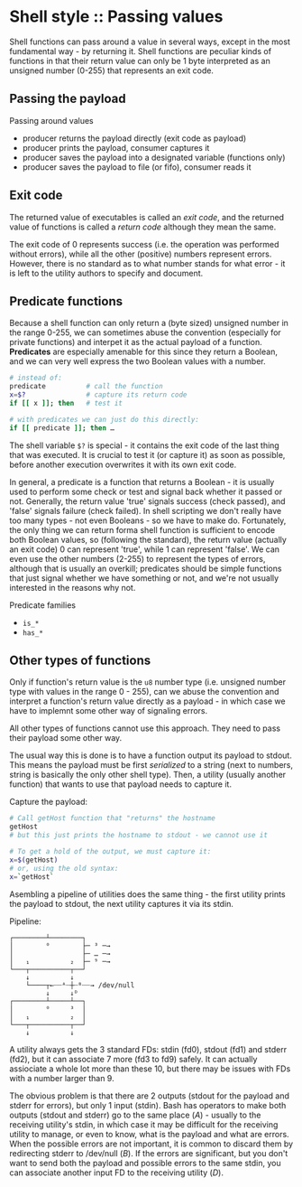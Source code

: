 # Shell style :: Passing values

Shell functions can pass around a value in several ways, except in the most fundamental way - by returning it. Shell functions are peculiar kinds of functions in that their return value can only be 1 byte interpreted as an unsigned number (0-255) that represents an exit code.

## Passing the payload

Passing around values
- producer returns the payload directly (exit code as payload)
- producer prints the payload, consumer captures it
- producer saves the payload into a designated variable (functions only)
- producer saves the payload to file (or fifo), consumer reads it


## Exit code

The returned value of executables is called an *exit code*, and the returned value of functions is called a *return code* although they mean the same.

The exit code of 0 represents success (i.e. the operation was performed without errors), while all the other (positive) numbers represent errors. However, there is no standard as to what number stands for what error - it is left to the utility authors to specify and document.

## Predicate functions

Because a shell function can only return a (byte sized) unsigned number in the range 0-255, we can sometimes abuse the convention (especially for private functions) and interpet it as the actual payload of a function. **Predicates** are especially amenable for this since they return a Boolean, and we can very well express the two Boolean values with a number.

```bash
# instead of:
predicate          # call the function
x=$?               # capture its return code
if [[ x ]]; then   # test it

# with predicates we can just do this directly:
if [[ predicate ]]; then …
```

The shell variable `$?` is special - it contains the exit code of the last thing that was executed. It is crucial to test it (or capture it) as soon as possible, before another execution overwrites it with its own exit code.

In general, a predicate is a function that returns a Boolean - it is usually used to perform some check or test and signal back whether it passed or not. Generally, the return value 'true' signals success (check passed), and 'false' signals failure (check failed). In shell scripting we don't really have too many types - not even Booleans - so we have to make do. Fortunately, the only thing we can return forma shell function is sufficient to encode both Boolean values, so (following the standard), the return value (actually an exit code) 0 can represent 'true', while 1 can represent 'false'. We can even use the other numbers (2-255) to represent the types of errors, although that is usually an overkill; predicates should be simple functions that just signal whether we have something or not, and we're not usually interested in the reasons why not.

Predicate families
- `is_*`
- `has_*`


## Other types of functions

Only if function's return value is the `u8` number type (i.e. unsigned number type with values in the range 0 - 255), can we abuse the convention and interpret a function's return value directly as a payload - in which case we have to implemnt some other way of signaling errors.

All other types of functions cannot use this approach. They need to pass their payload some other way.

The usual way this is done is to have a function output its payload to stdout. This means the payload must be first *serialized* to a string (next to numbers, string is basically the only other shell type). Then, a utility (usually another function) that wants to use that payload needs to capture it.

Capture the payload:

```bash
# Call getHost function that "returns" the hostname
getHost
# but this just prints the hostname to stdout - we cannot use it

# To get a hold of the output, we must capture it:
x=$(getHost)
# or, using the old syntax:
x=`getHost`
```

Asembling a pipeline of utilities does the same thing - the first utility prints the payload to stdout, the next utility captures it via its stdin.

Pipeline:

```
┌────────┴────────┐
│        ⁰        ├─ ³ ─→
│                 ├─ … ─→
│   ₁          ₂  ├─ ⁹ ─→
└───┬──────────┬──┘
    ↓          ↓
    └────┬←┈┈ᴬ┈┼┈ᴮ┈┈→ /dev/null
         ↓     ↓ᴰ
┌────────┴─────┴──┐
│        ⁰     ³  │
│   ₁          ₂  │
└───┬──────────┬──┘
    ↓          ↓
```

A utility always gets the 3 standard FDs: stdin (fd0), stdout (fd1) and stderr (fd2), but it can associate 7 more (fd3 to fd9) safely. It can actually assiociate a whole lot more than these 10, but there may be issues with FDs with a number larger than 9.

The obvious problem is that there are 2 outputs (stdout for the payload and stderr for errors), but only 1 input (stdin). Bash has operators to make both outputs (stdout and stderr) go to the same place (_A_) - usually to the receiving utility's stdin, in which case it may be difficult for the receiving utility to manage, or even to know, what is the payload and what are errors. When the possible errors are not important, it is common to discard them by redirecting stderr to /dev/null (_B_). If the errors are significant, but you don't want to send both the payload and possible errors to the same stdin, you can associate another input FD to the receiving utility (_D_).
